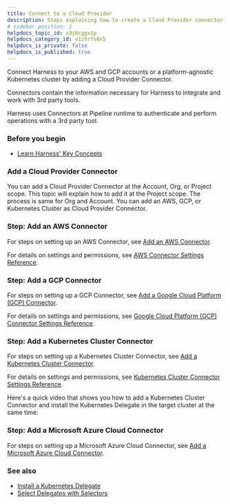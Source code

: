 ```yaml
---
title: Connect to a Cloud Provider
description: Steps explaining how to create a Cloud Provider connector.
# sidebar_position: 2
helpdocs_topic_id: s9j6cggx1p
helpdocs_category_id: o1zhrfo8n5
helpdocs_is_private: false
helpdocs_is_published: true
---
```


Connect Harness to your AWS and GCP accounts or a platform-agnostic Kubernetes cluster by adding a Cloud Provider Connector.

Connectors contain the information necessary for Harness to integrate and work with 3rd party tools.

Harness uses Connectors at Pipeline runtime to authenticate and perform operations with a 3rd party tool.

### Before you begin

* [Learn Harness' Key Concepts](../../getting-started/learn-harness-key-concepts.md)

### Add a Cloud Provider Connector

You can add a Cloud Provider Connector at the Account, Org, or Project scope. This topic will explain how to add it at the Project scope. The process is same for Org and Account. You can add an AWS, GCP, or Kubernetes Cluster as Cloud Provider Connector.

### Step: Add an AWS Connector

For steps on setting up an AWS Connector, see [Add an AWS Connector](add-aws-connector.md).

For details on settings and permissions, see [AWS Connector Settings Reference](ref-cloud-providers/aws-connector-settings-reference.md).

### Step: Add a GCP Connector

For steps on setting up a GCP Connector, see [Add a Google Cloud Platform (GCP) Connector](connect-to-google-cloud-platform-gcp.md).

For details on settings and permissions, see [Google Cloud Platform (GCP) Connector Settings Reference](ref-cloud-providers/gcs-connector-settings-reference.md).

### Step: Add a Kubernetes Cluster Connector

For steps on setting up a Kubernetes Cluster Connector, see [Add a Kubernetes Cluster Connector](add-a-kubernetes-cluster-connector.md).

For details on settings and permissions, see [Kubernetes Cluster Connector Settings Reference](ref-cloud-providers/kubernetes-cluster-connector-settings-reference.md).

Here's a quick video that shows you how to add a Kubernetes Cluster Connector and install the Kubernetes Delegate in the target cluster at the same time:

### Step: Add a Microsoft Azure Cloud Connector

For steps on setting up a Microsoft Azure Cloud Connector, see [Add a Microsoft Azure Cloud Connector](add-a-microsoft-azure-connector.md).

### See also

* [Install a Kubernetes Delegate](../2_Delegates/install-delegates/kubernetes-delegates/install-a-kubernetes-delegate.md)
* [Select Delegates with Selectors](../2_Delegates/manage-delegates/select-delegates-with-selectors.md)

